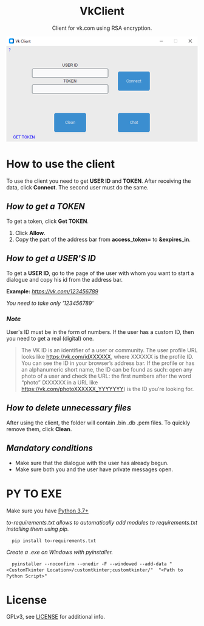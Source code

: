 <h1 align="center"> VkClient </h1>

<p align="center">
  Client for vk.com using RSA encryption.
</p>

<p align="center">
  <img src="https://github.com/1Danieru/VkClient/blob/main/screenshots/main.png"/>
</p>


# How to use the client
To use the client you need to get **USER ID** and **TOKEN**. After receiving the data, click **Connect**. The second user must do the same.

  ## _How to get a TOKEN_
  To get a token, click **Get TOKEN**.
  
  1. Click **Allow**.
  2. Copy the part of the address bar from **access_token=** to **&expires_in**.
  
  ## _How to get a USER'S ID_
  To get a **USER ID**, go to the page of the user with whom you want to start a dialogue and copy his id from the address bar.
    
  **Example:** _https://vk.com/123456789_
  
  _You need to take only '123456789'_
  
  ### _Note_
  User's ID must be in the form of numbers. If the user has a custom ID, then you need to get a real (digital) one.
  
  > The VK ID is an identifier of a user or community. The user profile URL looks like https://vk.com/idXXXXXX, where XXXXXX is the profile ID. You can see the ID in your browser’s address bar. If the profile or has an alphanumeric short name, the ID can be found as such: open any photo of a user and check the URL: the first numbers after the word “photo” (XXXXXX in a URL like https://vk.com/photoXXXXXX_YYYYYYY) is the ID you’re looking for.

  ## _How to delete unnecessary files_
  After using the client, the folder will contain .bin .db .pem files. To quickly remove them, click **Clean**.


  ## _Mandatory conditions_
  - Make sure that the dialogue with the user has already begun.
  - Make sure both you and the user have private messages open.

# PY TO EXE
Make sure you have [Python 3.7+](https://www.python.org/downloads/)

_to-requirements.txt allows to automatically add modules to requirements.txt installing them using pip._
```
  pip install to-requirements.txt
```

_Create a .exe on Windows with pyinstaller._
```
  pyinstaller --noconfirm --onedir -F --windowed --add-data "<CustomTkinter Location>/customtkinter;customtkinter/"  "<Path to Python Script>"
```

# License
GPLv3, see [LICENSE](https://github.com/1Danieru/VkClient/blob/main/LICENSE) for additional info.
